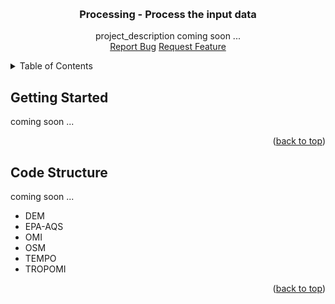 <a id="readme-top"></a>


<!-- PROJECT LOGO -->
<br />
<div align="center">
  <h3 align="center">Processing - Process the input data</h3>
  <p align="center">
    project_description coming soon ...
    <br />
    <a href="https://github.com/reneebichler/surface-emissions/issues/new?labels=bug&template=bug-report---.md">Report Bug</a>
    <a href="https://github.com/reneebichler/surface-emissions/issues/new?labels=enhancement&template=feature-request---.md">Request Feature</a>
  </p>
</div>



<!-- TABLE OF CONTENTS -->
<details>
  <summary>Table of Contents</summary>
  <ol>
    <li>
      <a href="#getting-started">Getting Started</a>
    </li>
    <li><a href="#code-structure">Code Structure</a></li>
  </ol>
</details>



<!-- GETTING STARTED -->
## Getting Started

coming soon ...

<p align="right">(<a href="#readme-top">back to top</a>)</p>



<!-- Code Structure -->
## Code Structure

coming soon ...

* DEM
* EPA-AQS
* OMI
* OSM
* TEMPO
* TROPOMI

<p align="right">(<a href="#readme-top">back to top</a>)</p>
